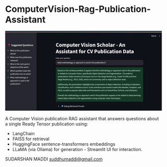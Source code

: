 # ComputerVision-Rag-Publication-Assistant

![Working App](screenshot/app_screenshot.jpg)


A Computer Vision publication RAG assistant that answers questions about a single Ready Tensor publication using: 
- LangChain
- FAISS for retrieval
- HuggingFace sentence-transformers embeddings
- LLaMA (via Ollama) for generation - Streamlit UI for interaction.

SUDARSHAN MADDI 
suddhumaddi@gmail.com

